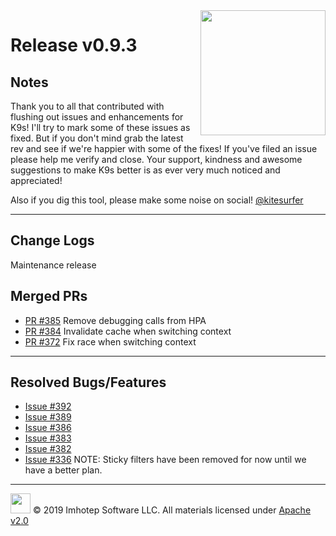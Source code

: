 <img src="https://raw.githubusercontent.com/Ya-hwon/k9s/master/assets/k9s_small.png" align="right" width="200" height="auto"/>

# Release v0.9.3

## Notes

Thank you to all that contributed with flushing out issues and enhancements for K9s! I'll try to mark some of these issues as fixed. But if you don't mind grab the latest rev and see if we're happier with some of the fixes! If you've filed an issue please help me verify and close. Your support, kindness and awesome suggestions to make K9s better is as ever very much noticed and appreciated!

Also if you dig this tool, please make some noise on social! [@kitesurfer](https://twitter.com/kitesurfer)

---

## Change Logs

Maintenance release

## Merged PRs

* [PR #385](https://github.com/Ya-hwon/k9s/pull/385) Remove debugging calls from HPA
* [PR #384](https://github.com/Ya-hwon/k9s/issues/384) Invalidate cache when switching context
* [PR #372](https://github.com/Ya-hwon/k9s/pull/372) Fix race when switching context

---

## Resolved Bugs/Features

* [Issue #392](https://github.com/Ya-hwon/k9s/issues/392)
* [Issue #389](https://github.com/Ya-hwon/k9s/issues/389)
* [Issue #386](https://github.com/Ya-hwon/k9s/issues/386)
* [Issue #383](https://github.com/Ya-hwon/k9s/issues/383)
* [Issue #382](https://github.com/Ya-hwon/k9s/issues/382)
* [Issue #336](https://github.com/Ya-hwon/k9s/issues/336) NOTE: Sticky filters have been removed for now until we have a better plan.

---

<img src="https://raw.githubusercontent.com/Ya-hwon/k9s/master/assets/imhotep_logo.png" width="32" height="auto"/> © 2019 Imhotep Software LLC. All materials licensed under [Apache v2.0](http://www.apache.org/licenses/LICENSE-2.0)
